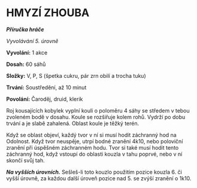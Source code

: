 # HMYZÍ ZHOUBA

***Příručka hráče***

*Vyvolávání 5. úrovně*

**Vyvolání:** 1 akce

**Dosah:** 60 sáhů

**Složky:** V, P, S (špetka cukru, pár zrn obilí a trocha tuku)

**Trvání:** Soustředění, až 10 minut

**Povolání:** Čaroděj, druid, klerik

Roj kousajících kobylek vyplní kouli o poloměru 4 sáhy se středem v tebou zvoleném bodě v dosahu. Koule se rozšiřuje kolem rohů. Vydrží po dobu trvání a je slabě zahalená. Oblast koule je těžký terén. 

Když se oblast objeví, každý tvor v ní si musí hodit záchranný hod na Odolnost. Když tvor neuspěje, utrpí bodné zranění 4k10, nebo poloviční zranění při úspěšném záchranném hodu. Tvor si také musí hodit tento záchranný hod, když vstoupí do oblasti kouzla v tahu poprvé, nebo v ní skončí svůj tah.

***Na vyšších úrovních.*** Sešleš-li toto kouzlo použitím pozice kouzla 6. či vyšší úrovně, za každou další úroveň pozice nad 5. se zvýší zranění o 1k10.